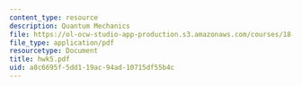 ```yaml
---
content_type: resource
description: Quantum Mechanics
file: https://ol-ocw-studio-app-production.s3.amazonaws.com/courses/18-238-geometry-and-quantum-field-theory-fall-2002/a8c6695f5dd119ac94ad10715df55b4c_hwk5.pdf
file_type: application/pdf
resourcetype: Document
title: hwk5.pdf
uid: a8c6695f-5dd1-19ac-94ad-10715df55b4c
---
```

